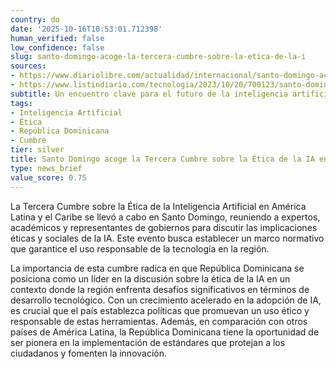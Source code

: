 ```yaml
---
country: do
date: '2025-10-16T10:53:01.712398'
human_verified: false
low_confidence: false
slug: santo-domingo-acoge-la-tercera-cumbre-sobre-la-etica-de-la-i
sources:
- https://www.diariolibre.com/actualidad/internacional/santo-domingo-acoge-la-tercera-cumbre-sobre-la-etica-de-la-ia-en-alc-OF25467845
- https://www.listindiario.com/tecnologia/2023/10/20/700123/santo-domingo-sede-de-la-cumbre-sobre-etica-de-la-ia
subtitle: Un encuentro clave para el futuro de la inteligencia artificial en la región
tags:
- Inteligencia Artificial
- Ética
- República Dominicana
- Cumbre
tier: silver
title: Santo Domingo acoge la Tercera Cumbre sobre la Ética de la IA en ALC
type: news_brief
value_score: 0.75
---
```


<p>La Tercera Cumbre sobre la Ética de la Inteligencia Artificial en América Latina y el Caribe se llevó a cabo en Santo Domingo, reuniendo a expertos, académicos y representantes de gobiernos para discutir las implicaciones éticas y sociales de la IA. Este evento busca establecer un marco normativo que garantice el uso responsable de la tecnología en la región.</p><p>La importancia de esta cumbre radica en que República Dominicana se posiciona como un líder en la discusión sobre la ética de la IA en un contexto donde la región enfrenta desafíos significativos en términos de desarrollo tecnológico. Con un crecimiento acelerado en la adopción de IA, es crucial que el país establezca políticas que promuevan un uso ético y responsable de estas herramientas. Además, en comparación con otros países de América Latina, la República Dominicana tiene la oportunidad de ser pionera en la implementación de estándares que protejan a los ciudadanos y fomenten la innovación.</p>